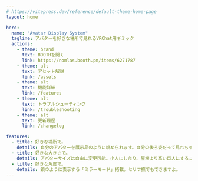 ```yaml
---
# https://vitepress.dev/reference/default-theme-home-page
layout: home

hero:
  name: "Avatar Display System"
  tagline: アバターを好きな場所で見れるVRChat用ギミック
  actions:
    - theme: brand
      text: BOOTHを開く
      link: https://nomlas.booth.pm/items/6271787
    - theme: alt
      text: アセット解説
      link: /assets
    - theme: alt
      text: 機能詳細
      link: /features
    - theme: alt
      text: トラブルシューティング
      link: /troubleshooting
    - theme: alt
      text: 更新履歴
      link: /changelog

features:
  - title: 好きな場所で。
    details: 自分のアバターを展示品のように眺められます。自分の後ろ姿だって見れちゃいます。
  - title: 好きな大きさで。
    details: アバターサイズは自由に変更可能。小人にしたり、屋根より高い巨人にすることも出来ます。
  - title: 好きな角度で。
    details: 鏡のように表示する「ミラーモード」搭載。セリフ撫でもできますよ。
---
```


